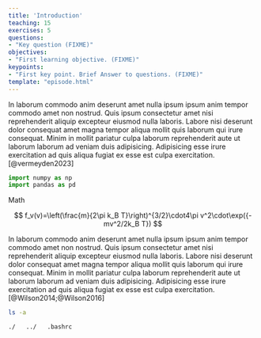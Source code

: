 ```yaml
---
title: 'Introduction'
teaching: 15
exercises: 5
questions:
- "Key question (FIXME)"
objectives:
- "First learning objective. (FIXME)"
keypoints:
- "First key point. Brief Answer to questions. (FIXME)"
template: "episode.html"
---
```


In laborum commodo anim deserunt amet nulla ipsum ipsum anim tempor commodo amet non nostrud. Quis ipsum consectetur amet nisi reprehenderit aliquip excepteur eiusmod nulla laboris. Labore nisi deserunt dolor consequat amet magna tempor aliqua mollit quis laborum qui irure consequat. Minim in mollit pariatur culpa laborum reprehenderit aute ut laborum laborum ad veniam duis adipisicing. Adipisicing esse irure exercitation ad quis aliqua fugiat ex esse est culpa exercitation. [@vermeyden2023]

```python
import numpy as np
import pandas as pd
```

Math

$$
f_v(v)=\left(\frac{m}{2\pi k_B T}\right)^{3/2}\cdot4\pi v^2\cdot\exp({-mv^2/2k_B T})
$$

In laborum commodo anim deserunt amet nulla ipsum ipsum anim tempor commodo amet non nostrud. Quis ipsum consectetur amet nisi reprehenderit aliquip excepteur eiusmod nulla laboris. Labore nisi deserunt dolor consequat amet magna tempor aliqua mollit quis laborum qui irure consequat. Minim in mollit pariatur culpa laborum reprehenderit aute ut laborum laborum ad veniam duis adipisicing. Adipisicing esse irure exercitation ad quis aliqua fugiat ex esse est culpa exercitation. [@Wilson2014;@Wilson2016]

```bash
ls -a
```
```{.text .output}
./   ../   .bashrc
```


